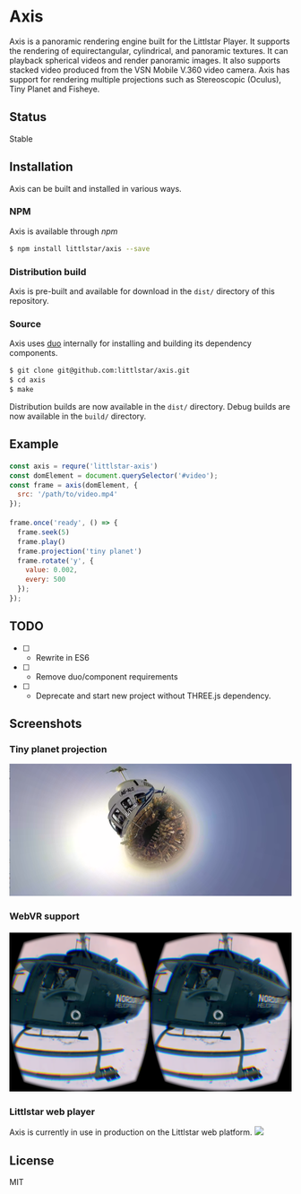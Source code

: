 Axis
======

Axis is a panoramic rendering engine built for the Littlstar Player. It supports the rendering of
equirectangular, cylindrical, and panoramic textures. It can playback
spherical videos and render panoramic images. It also supports stacked
video produced from the VSN Mobile V.360 video camera. Axis has support for
rendering multiple projections such as Stereoscopic (Oculus), Tiny Planet and
Fisheye.

## Status

Stable

## Installation

Axis can be built and installed in various ways.

### NPM

Axis is available through *npm*

```sh
$ npm install littlstar/axis --save
```

### Distribution build

Axis is pre-built and available for download in the `dist/` directory of
this repository.

### Source

Axis uses [duo](https://github.com/duojs/duo) internally for installing and
building its dependency components.

```sh
$ git clone git@github.com:littlstar/axis.git
$ cd axis
$ make
```

Distribution builds are now available in the `dist/` directory.
Debug builds are now available in the `build/` directory.

## Example

```js
const axis = requre('littlstar-axis')
const domElement = document.querySelector('#video');
const frame = axis(domElement, {
  src: '/path/to/video.mp4'
});

frame.once('ready', () => {
  frame.seek(5)
  frame.play()
  frame.projection('tiny planet')
  frame.rotate('y', {
    value: 0.002,
    every: 500
  });
});
```

## TODO

* [ ] - Rewrite in ES6
* [ ] - Remove duo/component requirements
* [ ] - Deprecate and start new project without THREE.js dependency.

## Screenshots

### Tiny planet projection

![](public/assets/tiny-planet.png)

### WebVR support

![](public/assets/iceland-oculus.png)

### Littlstar web player

Axis is currently in use in production on the Littlstar web platform.
![](https://www.dropbox.com/s/fzg561w81t1rn3t/Screenshot%202015-07-17%2016.33.26.png?dl=1)

## License

MIT
